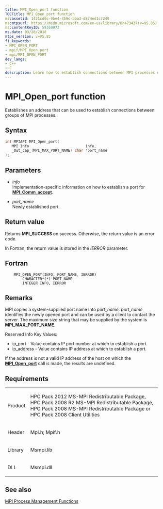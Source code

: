 ```yaml
---
title: MPI_Open_port function
TOCTitle: MPI_Open_port function
ms:assetid: 1421cd0c-9be4-459c-bba3-d874ed1c7249
ms:mtpsurl: https://msdn.microsoft.com/en-us/library/Dn473437(v=VS.85)
ms:contentKeyID: 59360973
ms.date: 03/28/2018
mtps_version: v=VS.85
f1_keywords:
- MPI_OPEN_PORT
- mpif/MPI_Open_port
- mpi/MPI_OPEN_PORT
dev_langs:
- C++
- C
description: Learn how to establish connections between MPI processes using the MPI_Open_port function. Includes syntax, parameters, and return values.
---
```


# MPI\_Open\_port function

Establishes an address that can be used to establish connections between groups of MPI processes.

## Syntax

``` c++
int MPIAPI MPI_Open_port(
   MPI_Info                          info,
   _Out_cap_(MPI_MAX_PORT_NAME) char *port_name
);
```

## Parameters

  - *info*  
    Implementation-specific information on how to establish a port for [**MPI\_Comm\_accept**](mpi-comm-accept-function.md).

  - *port\_name*  
    Newly established port.

## Return value

Returns **MPI\_SUCCESS** on success. Otherwise, the return value is an error code.

In Fortran, the return value is stored in the *IERROR* parameter.

## Fortran

``` FORTRAN
    MPI_OPEN_PORT(INFO, PORT_NAME, IERROR)
        CHARACTER*(*) PORT_NAME
        INTEGER INFO, IERROR
```

## Remarks

MPI copies a system-supplied port name into *port_name*. *port_name* identifies the newly opened port and can be used by a client to contact the server. The maximum size string that may be supplied by the system is **MPI\_MAX\_PORT\_NAME**.

Reserved Info Key Values:
- ip_port - Value contains IP port number at which to establish a port.
- ip_address - Value contains IP address at which to establish a port.

If the address is not a valid IP address of the host on which the [**MPI\_Open\_port**](mpi-open-port-function.md) call is made, the results are undefined.

## Requirements

<table>
<colgroup>
<col  />
<col  />
</colgroup>
<tbody>
<tr class="odd">
<td><p>Product</p></td>
<td><p>HPC Pack 2012 MS-MPI Redistributable Package, HPC Pack 2008 R2 MS-MPI Redistributable Package, HPC Pack 2008 MS-MPI Redistributable Package or HPC Pack 2008 Client Utilities</p></td>
</tr>
<tr class="even">
<td><p>Header</p></td>
<td>Mpi.h;
Mpif.h</td>
</tr>
<tr class="odd">
<td><p>Library</p></td>
<td>Msmpi.lib</td>
</tr>
<tr class="even">
<td><p>DLL</p></td>
<td>Msmpi.dll</td>
</tr>
</tbody>
</table>


## See also

[MPI Process Management Functions](mpi-process-management-functions.md)

